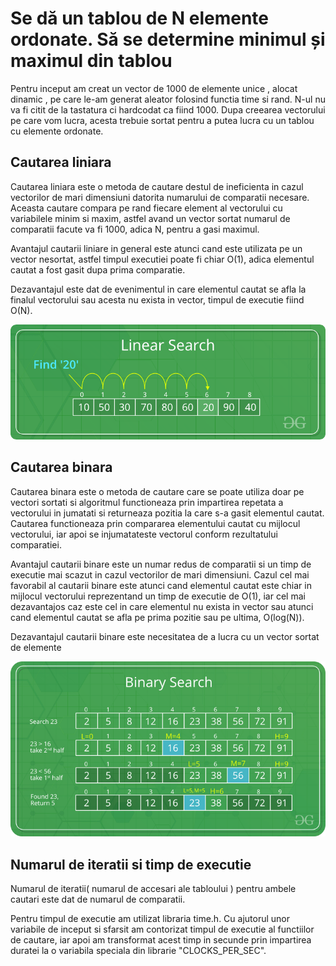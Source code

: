<!DOCTYPE html>
<html>
<body>
<h1>Se dă un tablou de N elemente ordonate. Să se determine minimul și maximul din tablou</h1>
<p> Pentru inceput am creat un vector de 1000 de elemente unice , alocat dinamic , pe care le-am generat 
aleator folosind functia time si rand. N-ul nu va fi citit de la tastatura ci hardcodat ca fiind 1000.
    Dupa creearea vectorului pe care vom lucra, acesta trebuie sortat pentru a putea lucra cu un tablou
cu elemente ordonate.</p>
<h2>Cautarea liniara</h2>
<p>Cautarea liniara este o metoda de cautare destul de ineficienta in cazul vectorilor de mari dimensiuni datorita numarului de comparatii necesare. Aceasta cautare compara pe rand fiecare element al vectorului cu variabilele minim si maxim, astfel avand un vector sortat numarul de comparatii facute va fi 1000, adica N, pentru a gasi maximul.</p>
<p>Avantajul cautarii liniare in general este atunci cand este utilizata pe un vector nesortat, astfel timpul executiei poate fi chiar
O(1), adica elementul cautat a fost gasit dupa prima comparatie.</p>
<p> Dezavantajul este dat de evenimentul in care elementul cautat se afla la finalul vectorului sau acesta nu exista in vector, timpul de executie fiind O(N).</p>
<img src="Assets\Linear-Search.png" width="1000">
<h2>Cautarea binara</h2>
<p>Cautarea binara este o metoda de cautare care se poate utiliza doar pe vectori sortati si algoritmul functioneaza prin impartirea repetata a vectorului in jumatati si returneaza pozitia la care s-a gasit elementul cautat. Cautarea functioneaza prin compararea elementului cautat cu mijlocul vectorului, iar apoi se injumatateste vectorul conform rezultatului comparatiei.</p>
<p>Avantajul cautarii binare este un numar redus de comparatii si un timp de executie mai scazut in cazul vectorilor de mari dimensiuni.
Cazul cel mai favorabil al cautarii binare este atunci cand elementul cautat este chiar in mijlocul vectorului reprezentand un timp de executie de O(1), iar cel mai dezavantajos caz este cel in care elementul nu exista in vector sau atunci cand elementul cautat se afla pe prima pozitie sau pe ultima, O(log(N)).</p>
<p>Dezavantajul cautarii binare este necesitatea de a lucra cu un vector sortat de elemente</p>
<img src="Assets\BinarySearch.png" width="1000">
<h2>Numarul de iteratii si timp de executie</h2>
<p>Numarul de iteratii( numarul de accesari ale tabloului ) pentru ambele cautari este dat de numarul de comparatii.</p>
<p>Pentru timpul de executie am utilizat libraria time.h. Cu ajutorul unor variabile de inceput si sfarsit am contorizat timpul de executie al functiilor de cautare, iar apoi am transformat acest timp in secunde prin impartirea duratei la o variabila speciala din librarie "CLOCKS_PER_SEC".</p>
</body>
</html>
 


      
